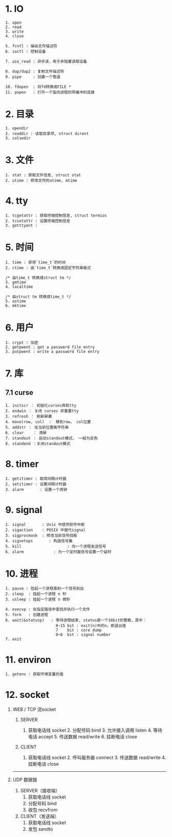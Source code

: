 # 1. IO

	1. open
	2. read
	3. write
	4. close
	
	5. fcntl : 操纵文件描述符
	6. ioctl : 控制设备
	
	7. aio_read : 异步读，用于非阻塞读取设备
	
	8. dup/dup2 : 复制文件描述符 
	9. pipe     : 创建一个管道
	
	10. fdopen  : 将fd转换成FILE *
	11. popen   : 打开一个指向进程的带缓冲的连接

# 2. 目录

	1. opendir
	2. readdir : 读取目录项, struct dirent
	3. colsedir

# 3. 文件

	1. stat : 获取文件信息, struct stat
	2. utime : 修改文件的atime, mtime

# 4. tty

	1. tcgetattr : 获取终端控制信息, struct termios
	2. tcsetattr : 设置终端控制信息
	3. getttyent : 

# 5. 时间

	1. time : 获得`time_t`的时间
	2. ctime : 由`time_t`转换成固定字符串格式 
	
	/* 由time_t 转换成struct tm */
	3. gmtime
	4. localtime
	
	/* 由struct tm 转换成time_t */
	5. astime
	6. mktime

# 6. 用户

	1. crypt : 加密
	2. getpwent : get a password file entry
	3. putpwent : write a password file entry

# 7. 库

## 	7.1 curse

	1. initscr ： 初始化curses库和tty
	2. endwin ： 关闭 curses 并重置tty
	3. refresh ： 刷新屏幕
	4. move(row, col)  :  移到row， col位置
	5. addstr ： 在当前位置画字符串
	6. clear    ： 清屏
	7. standout ： 启动standout模式， 一般为反色
	8. standend ：关闭standout模式 

# 8. timer

	1. getitimer : 取得间隔计时器
	2. setitimer : 设置间隔计时器
	3. alarm       : 设置一个闹钟

# 9. signal

	1. signal	    : Unix 中提供软件中断
	2. sigaction	: POSIX 中替代signal
	3. sigprocmask  : 修改当前信号挡板
	4. sigsetops       : 构造信号集
	5. kill                    : 向一个进程发送信号
	6. alarm             : 为一个定时器信号设置一个延时

# 10. 进程

	1. pause : 挂起一个进程直到一个信号到达
	2. sleep  : 挂起一个进程 n 秒
	3. usleep : 挂起一个进程 n 微秒
	
	4. execvp : 在指定路径中查找并执行一个文件
	5. fork   : 创建进程
	6. wait(&statusp)   : 等待进程结束, status是一个16bit的整数，其中：
						  8~15 bit : exit(n)中的n，即退出值
						  7    bit : core dump
						  0~6  bit : signal number
	7. exit

# 11. environ

	1. getenv : 获取环境变量的值

# 12. socket

1. WEB / TCP 流socket

   1. SERVER 

      1. 获取电话线				socket
         2. 分配号码					bind
         3. 允许接入调用			listen
         4. 等待电话					accept
         5. 传送数据					read/write
         6. 挂断电话					close

      

   2. CLIENT

        1. 获取电话线			 	socket
           2. 呼叫服务器				 connect
           3. 传送数据			 		read/write
           4. 挂断电话					 close

   ----

2. UDP 数据报

      1. SERVER（接收端）
            1. 获取电话线				socket
            2. 分配号码					bind
            3. 收包                            recvfrom
      2. CLIENT（发送端）
            1. 获取电话线				socket
            2. 发包                            sendto















